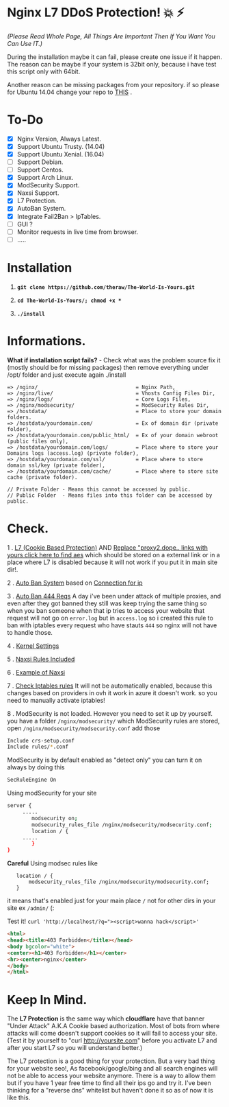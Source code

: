 # Nginx L7 DDoS Protection! :boom: :zap:
*(Please Read Whole Page, All Things Are Important Then If You Want You Can Use IT.)*

During the installation maybe it can fail, please create one issue if it happen. The reason can be maybe if your system is 32bit only, because i have test this script only with 64bit. 

Another reason can be missing packages from your repository. if so please for Ubuntu 14.04 change your repo to [THIS](https://raw.githubusercontent.com/theraw/raws/master/usr/local/raws/ubuntu/eu-repo) .

# To-Do

- [x] Nginx Version, Always Latest.
- [x] Support Ubuntu Trusty. (14.04)
- [x] Support Ubuntu Xenial. (16.04)
- [ ] Support Debian.
- [ ] Support Centos.
- [x] Support Arch Linux.
- [x] ModSecurity Support.
- [x] Naxsi Support.
- [x] L7 Protection.
- [x] AutoBan System.
- [x] Integrate Fail2Ban > IpTables.
- [ ] GUI ?
- [ ] Monitor requests in live time from browser.
- [ ] .....

# Installation

1. **`git clone https://github.com/theraw/The-World-Is-Yours.git`**

2. **`cd The-World-Is-Yours/; chmod +x *`**

3. **`./install`**


# Informations.

**What if installation script fails?** - Check what was the problem source fix it (mostly should be for missing packages) then remove everything under /opt/ folder and just execute again ./install

```
=> /nginx/                                = Nginx Path,
=> /nginx/live/                           = Vhosts Config Files Dir,
=> /nginx/logs/                           = Core Logs Files,
=> /nginx/modsecurity/                    = ModSecurity Rules Dir,
=> /hostdata/                             = Place to store your domain folders.
=> /hostdata/yourdomain.com/              = Ex of domain dir (private folder),
=> /hostdata/yourdomain.com/public_html/  = Ex of your domain webroot (public files only),
=> /hostdata/yourdomain.com/logs/         = Place where to store your Domains logs (access.log) (private folder),
=> /hostdata/yourdomain.com/ssl/          = Place where to store domain ssl/key (private folder),
=> /hostdata/yourdomain.com/cache/        = Place where to store site cache (private folder).

// Private Folder - Means this cannot be accessed by public.
// Public Folder  - Means files into this folder can be accessed by public.
```


# Check.

1 . [L7 (Cookie Based Protection)](https://github.com/theraw/The-World-Is-Yours/blob/master/static/nginx.conf#L15-L42) AND [Replace "proxy2.dope.. links with yours click here to find aes](https://github.com/theraw/The-World-Is-Yours/tree/master/static/vhost) which should be stored on a external link or in a place where L7 is disabled because it will not work if you put it in main site dir!.

2 . [Auto Ban System](https://github.com/theraw/The-World-Is-Yours/blob/master/iptables/jail.local#L105-L111) based on [Connection for ip](https://github.com/theraw/The-World-Is-Yours/blob/master/static/nginx.conf#L72-L73)

3 . [Auto Ban 444 Reqs](https://github.com/theraw/The-World-Is-Yours/blob/master/iptables/jail.local#L113-L118) A day i've been under attack of multiple proxies, and even after they got banned they still was keep trying the same thing so when you ban someone when that ip tries to access your website that request will not go on `error.log` but in `access.log` so i created this rule to ban with iptables every request who have stauts `444` so nginx will not have to handle those.

4 . [Kernel Settings](https://github.com/theraw/The-World-Is-Yours/blob/master/static/sysctl.conf#L1-L34)

5 . [Naxsi Rules Included](https://github.com/theraw/The-World-Is-Yours/blob/master/static/nginx.conf#L118)

6 . [Example of Naxsi](https://github.com/theraw/The-World-Is-Yours/blob/master/static/vhost/default#L22-L29)

7 . [Check Iptables rules](https://github.com/theraw/The-World-Is-Yours/blob/master/iptables/rules) It will not be automatically enabled, because this changes based on providers in ovh it work in azure it doesn't work. so you need to manually activate iptables!

8 . ModSecurity is not loaded. However you need to set it up by yourself. you have a folder `/nginx/modsecurity/`
which ModSecurity rules are stored, open `/nginx/modsecurity/modsecurity.conf` add those

```bash
Include crs-setup.conf
Include rules/*.conf
```
ModSecurity is by default enabled as "detect only" you can turn it on always by doing this

```bash
SecRuleEngine On
```

Using modSecurity for your site
```bash
server { 
     ..... 
        modsecurity on;
        modsecurity_rules_file /nginx/modsecurity/modsecurity.conf; 
        location / { 
     ..... 
        } 
}
```
**Careful** Using modsec rules like
```
   location / { 
       modsecurity_rules_file /nginx/modsecurity/modsecurity.conf; 
   } 
```
it means that's enabled just for your main place `/` not for other dirs in your site ex `/admin/` (:


Test it!
`curl 'http://localhost/?q="><script>wanna hack</script>'`
```html
<html>
<head><title>403 Forbidden</title></head>
<body bgcolor="white">
<center><h1>403 Forbidden</h1></center>
<hr><center>nginx</center>
</body>
</html>
```

# Keep In Mind.
The **L7 Protection** is the same way which **cloudflare** have that banner "Under Attack" A.K.A Cookie based authorization. Most of bots from where attacks will come doesn't support cookies so it will fail to access your site. (Test it by yourself to "curl http://yoursite.com" before you activate L7 and after you start L7 so you will understand better.)

The L7 protection is a good thing for your protection. But a very bad thing for your website seo!, As facebook/google/bing and all search engines will not be able to access your website anymore. There is a way to allow them but if you have 1 year free time to find all their ips go and try it. I've been thinking for a "reverse dns" whitelist but haven't done it so as of now it is like this.
